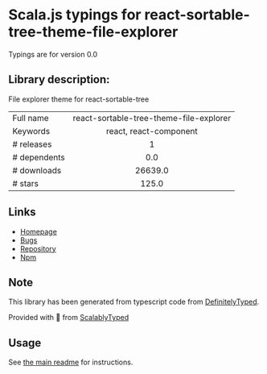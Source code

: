 
# Scala.js typings for react-sortable-tree-theme-file-explorer

Typings are for version 0.0

## Library description:
File explorer theme for react-sortable-tree

|                    |                 |
| ------------------ | :-------------: |
| Full name          | react-sortable-tree-theme-file-explorer |
| Keywords           | react, react-component |
| # releases         | 1 |
| # dependents       | 0.0 |
| # downloads        | 26639.0 |
| # stars            | 125.0 |

## Links
- [Homepage](https://github.com/frontend-collective/react-sortable-tree-theme-file-explorer)
- [Bugs](https://github.com/frontend-collective/react-sortable-tree-theme-file-explorer/issues)
- [Repository](https://github.com/frontend-collective/react-sortable-tree-theme-file-explorer)
- [Npm](https://www.npmjs.com/package/react-sortable-tree-theme-file-explorer)
    


## Note
This library has been generated from typescript code from [DefinitelyTyped](https://definitelytyped.org).

Provided with :purple_heart: from [ScalablyTyped](https://github.com/oyvindberg/ScalablyTyped)

## Usage
See [the main readme](../../readme.md) for instructions.


